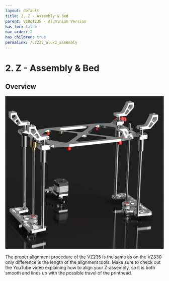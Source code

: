 ```yaml
---
layout: default
title: 2. Z - Assembly & Bed
parent: VzBoT235 - Aluminium Version
has_toc: false
nav_order: 2
has_children: true
permalink: /vz235_alu/z_assembly
---
```


# 2. Z - Assembly & Bed

## Overview

![Z Overview](../assets/images/manual/vz235_alu/z_assembly/overview.png)

The proper alignment procedure of the VZ235 is the same as on the VZ330 only difference is the length of the alignment tools. Make sure to check out the YouTube video explaining how to align your Z-assembly, so it is both smooth and lines up with the possible travel of the printhead.
